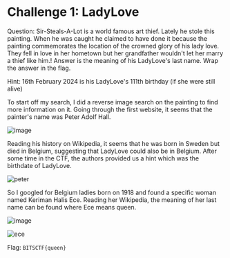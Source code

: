 # Challenge 1: LadyLove
Question: Sir-Steals-A-Lot is a world famous art thief. Lately he stole this painting. When he was caught he claimed to have done it because the painting commemorates the location of the crowned glory of his lady love. They fell in love in her hometown but her grandfather wouldn't let her marry a thief like him.! Answer is the meaning of his LadyLove's last name. Wrap the answer in the flag.

Hint: 16th February 2024 is his LadyLove's 111th birthday (if she were still alive)

To start off my search, I did a reverse image search on the painting to find more information on it. Going through the first website, it seems that the painter's name was Peter Adolf Hall.

![image](https://github.com/warlocksmurf/onlinectf-writeups/assets/121353711/1c75b2ae-18f7-4b02-b7a9-dc8103dca34a)

Reading his history on Wikipedia, it seems that he was born in Sweden but died in Belgium, suggesting that LadyLove could also be in Belgium. After some time in the CTF, the authors provided us a hint which was the birthdate of LadyLove.

![peter](https://github.com/warlocksmurf/onlinectf-writeups/assets/121353711/f1e11e0b-77bd-4f2d-bd49-f22c8094e9a7)

So I googled for Belgium ladies born on 1918 and found a specific woman named Keriman Halis Ece. Reading her Wikipedia, the meaning of her last name can be found where Ece means queen.

![image](https://github.com/warlocksmurf/onlinectf-writeups/assets/121353711/a4245872-c36d-495a-ae26-37206ecdc73c)

![ece](https://github.com/warlocksmurf/onlinectf-writeups/assets/121353711/bb4d5db4-8787-4fe9-8e4b-2758f6a87b8a)

Flag: `BITSCTF{queen}`
